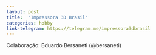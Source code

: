 ```yaml
---
layout: post
title:  "Impressora 3D Brasil"
categories: hobby
link-telegram: https://telegram.me/impressora3dbrasil
---
```

Colaboração: Eduardo Bersaneti (@bersaneti)
